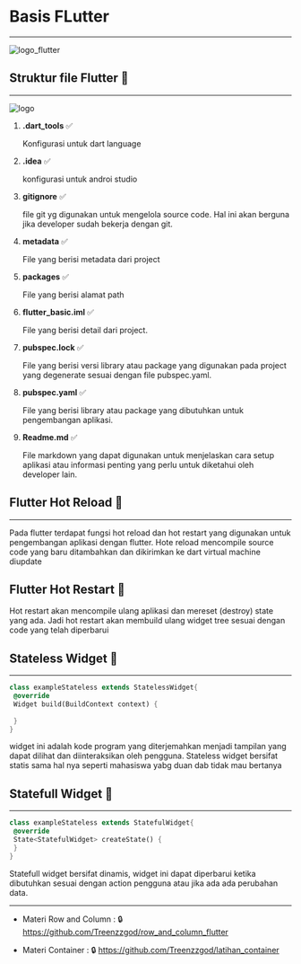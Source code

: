 # Basis FLutter 
<hr>

![logo_flutter](https://unida.ac.id/teknologi/assets/images/post/663a4ca1cc26a87557b2118d94e10174.jpg)

## Struktur file Flutter :memo:
<hr>

![logo](https://i0.wp.com/flutter-professionals.com/wp-content/uploads/2021/05/97760818_3853485714726653_4901595855640854528_n.png?resize=816%2C765&ssl=1)

1. __.dart_tools__ :white_check_mark:

    Konfigurasi untuk dart language

2. __.idea__ :white_check_mark:

    konfigurasi untuk androi studio

3. __gitignore__  :white_check_mark:

    file git yg digunakan untuk mengelola source code. Hal ini akan berguna jika developer sudah bekerja dengan git. 

4. __metadata__  :white_check_mark:

    File yang berisi metadata dari project 

5. __packages__  :white_check_mark:
    
    File yang berisi alamat path 

6. __flutter_basic.iml__ :white_check_mark:

    File yang berisi detail dari project. 

7. __pubspec.lock__ :white_check_mark:
    
    File yang berisi versi library atau package yang digunakan pada project yang degenerate sesuai dengan file pubspec.yaml. 

8. __pubspec.yaml__ :white_check_mark:

    File yang berisi library atau package yang dibutuhkan untuk pengembangan aplikasi. 

9. __Readme.md__ :white_check_mark:
    
    File markdown yang dapat digunakan untuk menjelaskan cara setup aplikasi atau informasi penting yang perlu untuk diketahui oleh developer lain. 

## Flutter Hot Reload :memo:
<hr>
Pada flutter terdapat fungsi hot reload dan hot restart yang digunakan untuk 
pengembangan aplikasi dengan flutter. Hote reload mencompile source code yang baru 
ditambahkan dan dikirimkan ke dart virtual machine diupdate

## Flutter Hot Restart :memo:
Hot restart akan mencompile ulang aplikasi dan mereset (destroy) state yang ada. Jadi 
hot restart akan membuild ulang widget tree sesuai dengan code yang telah diperbarui

## Stateless Widget :memo:
<hr>

``` dart
class exampleStateless extends StatelessWidget{ 
 @override 
 Widget build(BuildContext context) { 
 
 } 
}

```
widget ini adalah 
kode program yang diterjemahkan menjadi tampilan yang dapat dilihat dan diinteraksikan 
oleh pengguna. Stateless widget bersifat statis sama hal nya seperti mahasiswa yabg duan dab tidak mau bertanya

## Statefull Widget :memo:
<hr>

```dart
class exampleStateless extends StatefulWidget{ 
 @override 
 State<StatefulWidget> createState() { 
 } 
} 
```

Statefull widget bersifat dinamis, widget ini dapat diperbarui ketika dibutuhkan sesuai 
dengan action pengguna atau jika ada ada perubahan data.

<hr>

- Materi Row and Column : :lock:
https://github.com/Treenzzgod/row_and_column_flutter

- Materi Container : :lock:
https://github.com/Treenzzgod/latihan_container